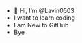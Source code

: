 - 👋 Hi, I’m @Lavin0503
- I want to learn coding
- I am New to GitHub
- Bye

<!---
Lavin0503/Lavin0503 is a ✨ special ✨ repository because its `README.md` (this file) appears on your GitHub profile.
You can click the Preview link to take a look at your changes.
--->
